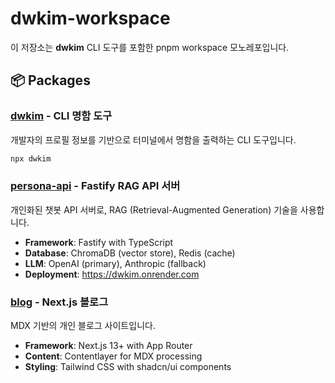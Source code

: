 # dwkim-workspace

이 저장소는 **dwkim** CLI 도구를 포함한 pnpm workspace 모노레포입니다.

## 📦 Packages

### [dwkim](./packages/dwkim) - CLI 명함 도구

개발자의 프로필 정보를 기반으로 터미널에서 명함을 출력하는 CLI 도구입니다.

```bash
npx dwkim
```

### [persona-api](./packages/persona-api) - Fastify RAG API 서버

개인화된 챗봇 API 서버로, RAG (Retrieval-Augmented Generation) 기술을 사용합니다.

- **Framework**: Fastify with TypeScript
- **Database**: ChromaDB (vector store), Redis (cache)
- **LLM**: OpenAI (primary), Anthropic (fallback)
- **Deployment**: https://dwkim.onrender.com

### [blog](./packages/blog) - Next.js 블로그

MDX 기반의 개인 블로그 사이트입니다.

- **Framework**: Next.js 13+ with App Router
- **Content**: Contentlayer for MDX processing
- **Styling**: Tailwind CSS with shadcn/ui components
